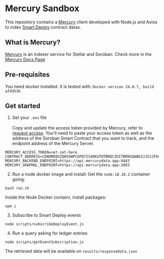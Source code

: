 # Mercury Sandbox
This repository contains a [Mercury](https://mercurydata.app/) client developed with Node.js and Axios to index [Smart Deploy](https://github.com/TENK-DAO/smartdeploy) contract datas.

## What is Mercury?
[Mercury](https://mercurydata.app/) is an indexer service for Stellar and Soroban. Check more in the [Mercury Docs Page](https://developers.mercurydata.app/)

## Pre-requisites
You need docker installed.
It is tested with: `Docker version 24.0.7, build afdd53b`

## Get started

1. Set your `.env` file<br/><br/>
Copy and update the access token provided by Mercury, refer to [request access](https://developers.mercurydata.app/requesting-access).
You'll need to paste your access token as well as the address of the Soroban Smart Contract that you want to track, and the endpoint address of the Mercury Server.
```
MERCURY_ACCESS_TOKEN=net-set-here
CONTRACT_ADDRESS=CDNOMEB3ZQHS5WPCUPQ7IS4OKGTOTBRDCZUITBRNSQAB63JJ52JFO4KX
MERCURY_BACKEND_ENDPOINT=https://api.mercurydata.app:8443
MERCURY_GRAPHQL_ENDPOINT=https://api.mercurydata.app:2083
```

2. Run a node docker image and install:
Get the `node:18.18.2` container going:
```
bash run.sh
```

Inside the Node Docker containr, install packages:
```
npm i
```

3. Subscribe to Smart Deploy events
```
node scripts/subscribeDeployEvent.js
```

4. Run a query asking for ledger entries:
```
node scripts/getEventSubscription.js
```
The retrieved data will be available on `results/responseData.json`
